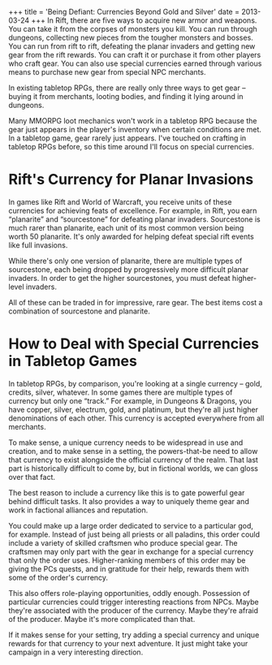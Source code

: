 +++
title = 'Being Defiant: Currencies Beyond Gold and Silver'
date = 2013-03-24
+++
In Rift, there are five ways to acquire new armor and weapons. You can take it from the corpses of monsters you kill. You can run through dungeons, collecting new pieces from the tougher monsters and bosses. You can run from rift to rift, defeating the planar invaders and getting new gear from the rift rewards. You can craft it or purchase it from other players who craft gear. You can also use special currencies earned through various means to purchase new gear from special NPC merchants.

In existing tabletop RPGs, there are really only three ways to get gear – buying it from merchants, looting bodies, and finding it lying around in dungeons.

Many MMORPG loot mechanics won't work in a tabletop RPG because the gear just appears in the player's inventory when certain conditions are met. In a tabletop game, gear rarely just appears. I've touched on crafting in tabletop RPGs before, so this time around I'll focus on special currencies.

# Rift's Currency for Planar Invasions

In games like Rift and World of Warcraft, you receive units of these currencies for achieving feats of excellence. For example, in Rift, you earn “planarite” and “sourcestone” for defeating planar invaders. Sourcestone is much rarer than planarite, each unit of its most common version being worth 50 planarite. It's only awarded for helping defeat special rift events like full invasions.

While there's only one version of planarite, there are multiple types of sourcestone, each being dropped by progressively more difficult planar invaders. In order to get the higher sourcestones, you must defeat higher-level invaders.

All of these can be traded in for impressive, rare gear. The best items cost a combination of sourcestone and planarite.

# How to Deal with Special Currencies in Tabletop Games

In tabletop RPGs, by comparison, you're looking at a single currency – gold, credits, silver, whatever. In some games there are multiple types of currency but only one “track.” For example, in Dungeons & Dragons, you have copper, silver, electrum, gold, and platinum, but they're all just higher denominations of each other. This currency is accepted everywhere from all merchants.

To make sense, a unique currency needs to be widespread in use and creation, and to make sense in a setting, the powers-that-be need to allow that currency to exist alongside the official currency of the realm. That last part is historically difficult to come by, but in fictional worlds, we can gloss over that fact.

The best reason to include a currency like this is to gate powerful gear behind difficult tasks. It also provides a way to uniquely theme gear and work in factional alliances and reputation.

You could make up a large order dedicated to service to a particular god, for example. Instead of just being all priests or all paladins, this order could include a variety of skilled craftsmen who produce special gear. The craftsmen may only part with the gear in exchange for a special currency that only the order uses. Higher-ranking members of this order may be giving the PCs quests, and in gratitude for their help, rewards them with some of the order's currency.

This also offers role-playing opportunities, oddly enough. Possession of particular currencies could trigger interesting reactions from NPCs. Maybe they're associated with the producer of the currency. Maybe they're afraid of the producer. Maybe it's more complicated than that.

If it makes sense for your setting, try adding a special currency and unique rewards for that currency to your next adventure. It just might take your campaign in a very interesting direction.
